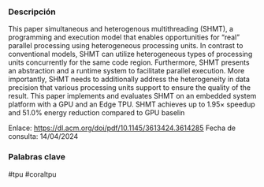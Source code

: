 ### Descripción 
This paper simultaneous and heterogenous multithreading (SHMT), a programming and execution model that enables opportunities for “real” parallel processing using heterogeneous processing units. In contrast to conventional models, SHMT can utilize heterogeneous types of processing units concurrently for the same code region. Furthermore, SHMT presents an abstraction and a runtime system to facilitate parallel execution. More importantly, SHMT needs to additionally address the heterogeneity in data precision that various processing units support to ensure the quality of the result. This paper implements and evaluates SHMT on an embedded system platform with a GPU and an Edge TPU. SHMT achieves up to 1.95× speedup and 51.0% energy reduction compared to GPU baselin


Enlace: https://dl.acm.org/doi/pdf/10.1145/3613424.3614285
Fecha de consulta: 14/04/2024
### Palabras clave 
#tpu #coraltpu 